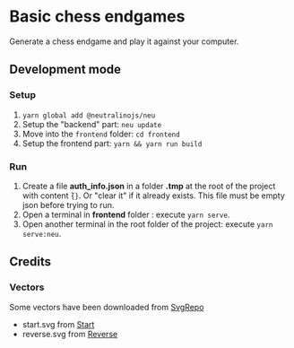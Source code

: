 # Basic chess endgames

Generate a chess endgame and play it against your computer.

## Development mode

### Setup

1. `yarn global add @neutralinojs/neu`
2. Setup the "backend" part: `neu update`
3. Move into the `frontend` folder: `cd frontend`
4. Setup the frontend part: `yarn && yarn run build`

### Run

1. Create a file **auth_info.json** in a folder **.tmp** at the root of the project with content ̀`{}`. Or "clear it" if it already exists. This file must be empty json before trying to run.
2. Open a terminal in **frontend** folder :  execute `yarn serve`.
3. Open another terminal in the root folder of the project: execute `yarn serve:neu`.

## Credits

### Vectors

Some vectors have been downloaded from [SvgRepo](https://www.svgrepo.com)

* start.svg from [Start](https://www.svgrepo.com/svg/304738/start-line)
* reverse.svg from [Reverse](https://www.svgrepo.com/svg/215783/up-arrow-ui)